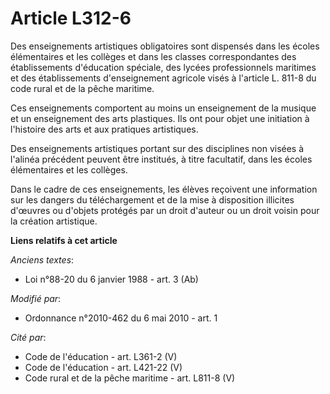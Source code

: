 # Article L312-6

Des enseignements artistiques obligatoires sont dispensés dans les écoles élémentaires et les collèges et dans les classes
correspondantes des établissements d'éducation spéciale, des lycées professionnels maritimes et des établissements
d'enseignement agricole visés à l'article L. 811-8 du code rural et de la pêche maritime. 

Ces enseignements comportent au moins un enseignement de la musique et un enseignement des arts plastiques. Ils ont pour
objet une initiation à l'histoire des arts et aux pratiques artistiques. 

Des enseignements artistiques portant sur des disciplines non visées à l'alinéa précédent peuvent être institués, à titre
facultatif, dans les écoles élémentaires et les collèges. 

Dans le cadre de ces enseignements, les élèves reçoivent une information sur les dangers du téléchargement et de la mise à
disposition illicites d'œuvres ou d'objets protégés par un droit d'auteur ou un droit voisin pour la création artistique.

**Liens relatifs à cet article**

_Anciens textes_:

  - Loi n°88-20 du 6 janvier 1988 - art. 3 (Ab)

_Modifié par_:

  - Ordonnance n°2010-462 du 6 mai 2010 - art. 1

_Cité par_:

  - Code de l'éducation - art. L361-2 (V)
  - Code de l'éducation - art. L421-22 (V)
  - Code rural et de la pêche maritime - art. L811-8 (V)

